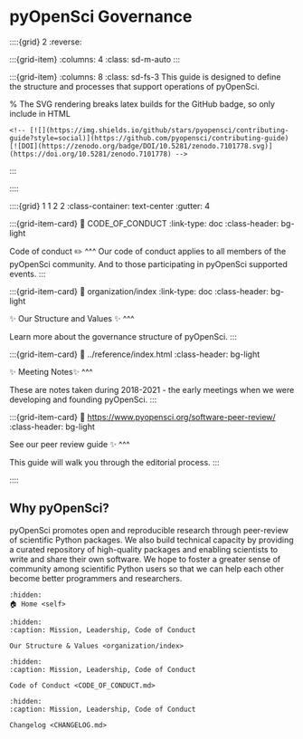 # pyOpenSci Governance

::::{grid} 2
:reverse:

:::{grid-item}
:columns: 4
:class: sd-m-auto
:::

:::{grid-item}
:columns: 8
:class: sd-fs-3
This guide is designed to define the structure and processes
that support operations of pyOpenSci.

% The SVG rendering breaks latex builds for the GitHub badge, so only include in HTML
```{only} html
<!-- [![](https://img.shields.io/github/stars/pyopensci/contributing-guide?style=social)](https://github.com/pyopensci/contributing-guide)
[![DOI](https://zenodo.org/badge/DOI/10.5281/zenodo.7101778.svg)](https://doi.org/10.5281/zenodo.7101778) -->
```

:::

::::
<!-- I think this is the end of the header - below begins the next grid-->

::::{grid} 1 1 2 2
:class-container: text-center
:gutter: 4

:::{grid-item-card}
:link: CODE_OF_CONDUCT
:link-type: doc
:class-header: bg-light

Code of conduct ✏️
^^^
Our code of conduct applies to all members of the pyOpenSci community. And to those participating in pyOpenSci supported events.
:::

:::{grid-item-card}
:link: organization/index
:link-type: doc
:class-header: bg-light

✨ Our Structure and Values ✨
^^^

Learn more about the governance structure of pyOpenSci.
:::

:::{grid-item-card}
:link: ../reference/index.html
:class-header: bg-light

✨ Meeting Notes✨
^^^

These are notes taken during 2018-2021 - the early meetings when
we were developing and founding pyOpenSci.
:::

:::{grid-item-card}
:link: https://www.pyopensci.org/software-peer-review/
:class-header: bg-light

See our peer review guide ✨
^^^

This guide will walk you through the editorial process.
:::



::::


## Why pyOpenSci?
pyOpenSci promotes open and reproducible research through peer-review of
scientific Python packages. We also build technical capacity by providing a
curated repository of high-quality packages and enabling scientists to write
and share their own software. We hope to foster a greater sense of community
among scientific Python users so that we can help each other become better
programmers and researchers.


```{toctree}
:hidden:
🏠 Home <self>
```

```{toctree}
:hidden:
:caption: Mission, Leadership, Code of Conduct

Our Structure & Values <organization/index>
```

```{toctree}
:hidden:
:caption: Mission, Leadership, Code of Conduct

Code of Conduct <CODE_OF_CONDUCT.md>
```

```{toctree}
:hidden:
:caption: Mission, Leadership, Code of Conduct

Changelog <CHANGELOG.md>
```
